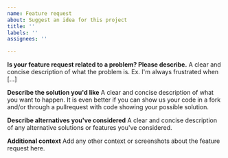 ```yaml
---
name: Feature request
about: Suggest an idea for this project
title: ''
labels: ''
assignees: ''

---
```


**Is your feature request related to a problem? Please describe.**
A clear and concise description of what the problem is. Ex. I'm always frustrated when [...]

**Describe the solution you'd like**
A clear and concise description of what you want to happen. It is even better if you can show us your code in a fork and/or through a pullrequest with code showing your possible solution.

**Describe alternatives you've considered**
A clear and concise description of any alternative solutions or features you've considered.

**Additional context**
Add any other context or screenshots about the feature request here.
